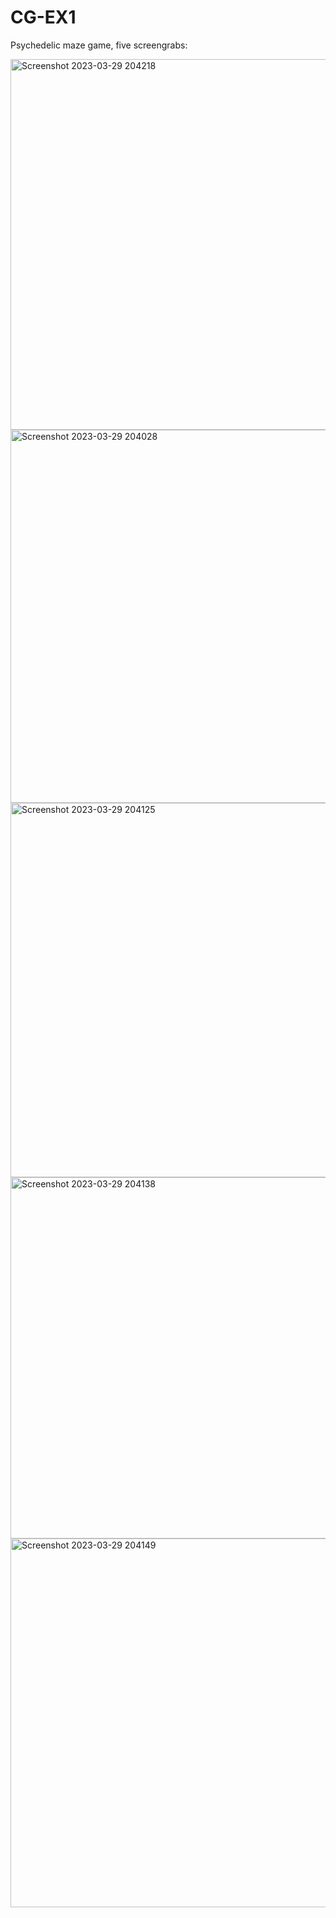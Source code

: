 # CG-EX1

Psychedelic maze game, five screengrabs:

<img width="593" alt="Screenshot 2023-03-29 204218" src="https://user-images.githubusercontent.com/66922223/236173352-49ac11f8-d00b-4f16-a278-dcca20419557.png">
<img width="597" alt="Screenshot 2023-03-29 204028" src="https://user-images.githubusercontent.com/66922223/236173362-da68616e-c384-4798-b644-e45e54efacbe.png">
<img width="599" alt="Screenshot 2023-03-29 204125" src="https://user-images.githubusercontent.com/66922223/236173378-98c49cbf-b609-4f66-aa1b-839e3940c116.png">
<img width="578" alt="Screenshot 2023-03-29 204138" src="https://user-images.githubusercontent.com/66922223/236173402-ad981ec0-f52d-4215-9071-e8ff195b6c18.png">
<img width="590" alt="Screenshot 2023-03-29 204149" src="https://user-images.githubusercontent.com/66922223/236173410-6299be34-afcf-4bc4-b0c8-a877e9ce8dfc.png">
